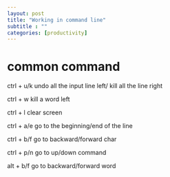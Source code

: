 ```yaml
---
layout: post
title: "Working in command line"
subtitle : ""
categories: [productivity]
---
```


# common command

ctrl + u/k     undo all the input line left/ kill all the line right

ctrl + w    kill a word left

ctrl + l       clear screen

ctrl + a/e    go to the beginning/end of the line

ctrl + b/f    go to backward/forward  char

ctrl + p/n   go to up/down command

alt + b/f    go to backward/forward  word
